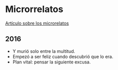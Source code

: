 # Microrrelatos

[Artículo sobre los microrelatos](http://www.jotdown.es/2015/10/vivieron-y-murieron-en-seis-palabras/)

## 2016

- Y murió solo entre la multitud.
- Empezó a ser feliz cuando descubrió que lo era.
- Plan vital: pensar la siguiente excusa.
